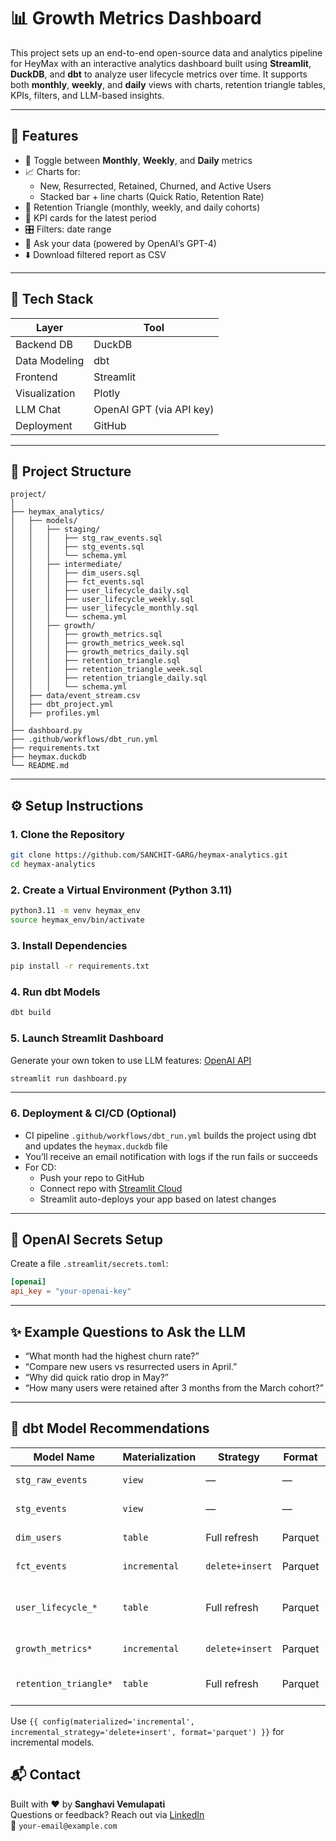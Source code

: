 # 📊 Growth Metrics Dashboard

This project sets up an end-to-end open-source data and analytics pipeline for HeyMax with an interactive analytics dashboard built using **Streamlit**, **DuckDB**, and **dbt** to analyze user lifecycle metrics over time. It supports both **monthly**, **weekly**, and **daily** views with charts, retention triangle tables, KPIs, filters, and LLM-based insights.

---

## 🚀 Features

- 📅 Toggle between **Monthly**, **Weekly**, and **Daily** metrics  
- 📈 Charts for:
  - New, Resurrected, Retained, Churned, and Active Users
  - Stacked bar + line charts (Quick Ratio, Retention Rate)
- 📐 Retention Triangle (monthly, weekly, and daily cohorts)
- 🎯 KPI cards for the latest period
- 🎛️ Filters: date range  
- 💬 Ask your data (powered by OpenAI’s GPT-4)
- ⬇️ Download filtered report as CSV

---

## 🧱 Tech Stack

| Layer        | Tool              |
|--------------|-------------------|
| Backend DB   | DuckDB            |
| Data Modeling| dbt               |
| Frontend     | Streamlit         |
| Visualization| Plotly            |
| LLM Chat     | OpenAI GPT (via API key) |
| Deployment   | GitHub            |


---

## 📁 Project Structure

```
project/
│
├── heymax_analytics/
│   ├── models/
│   │   ├── staging/
│   │   │   ├── stg_raw_events.sql
│   │   │   ├── stg_events.sql
│   │   │   └── schema.yml
│   │   ├── intermediate/
│   │   │   ├── dim_users.sql
│   │   │   ├── fct_events.sql
│   │   │   ├── user_lifecycle_daily.sql
│   │   │   ├── user_lifecycle_weekly.sql
│   │   │   ├── user_lifecycle_monthly.sql
│   │   │   └── schema.yml
│   │   ├── growth/
│   │   │   ├── growth_metrics.sql
│   │   │   ├── growth_metrics_week.sql
│   │   │   ├── growth_metrics_daily.sql
│   │   │   ├── retention_triangle.sql
│   │   │   ├── retention_triangle_week.sql
│   │   │   ├── retention_triangle_daily.sql
│   │   │   └── schema.yml
│   ├── data/event_stream.csv
│   ├── dbt_project.yml
│   ├── profiles.yml
│
├── dashboard.py
├── .github/workflows/dbt_run.yml
├── requirements.txt
├── heymax.duckdb
└── README.md
```

---

## ⚙️ Setup Instructions

### 1. Clone the Repository

```bash
git clone https://github.com/SANCHIT-GARG/heymax-analytics.git
cd heymax-analytics
```

### 2. Create a Virtual Environment (Python 3.11)

```bash
python3.11 -m venv heymax_env
source heymax_env/bin/activate
```

### 3. Install Dependencies

```bash
pip install -r requirements.txt
```

### 4. Run dbt Models

```bash
dbt build
```

### 5. Launch Streamlit Dashboard

Generate your own token to use LLM features: [OpenAI API](https://platform.openai.com/account/api-keys)

```bash
streamlit run dashboard.py
```

---

### 6. Deployment & CI/CD (Optional)

- CI pipeline `.github/workflows/dbt_run.yml` builds the project using dbt and updates the `heymax.duckdb` file
- You’ll receive an email notification with logs if the run fails or succeeds
- For CD:
  - Push your repo to GitHub
  - Connect repo with [Streamlit Cloud](https://streamlit.io/cloud)
  - Streamlit auto-deploys your app based on latest changes

---

## 🔐 OpenAI Secrets Setup

Create a file `.streamlit/secrets.toml`:

```toml
[openai]
api_key = "your-openai-key"
```

---

## ✨ Example Questions to Ask the LLM

- “What month had the highest churn rate?”
- “Compare new users vs resurrected users in April.”
- “Why did quick ratio drop in May?”
- “How many users were retained after 3 months from the March cohort?”

---

## 🧮 dbt Model Recommendations

| Model Name                  | Materialization   | Strategy                  | Format    | Notes |
|----------------------------|-------------------|---------------------------|-----------|-------|
| `stg_raw_events`           | `view`            | —                         | —         | Light transformations |
| `stg_events`               | `view`            | —                         | —         | Cleansed staging |
| `dim_users`                | `table`           | Full refresh              | Parquet   | Stable dim table |
| `fct_events`               | `incremental`     | `delete+insert`           | Parquet   | Append-safe fact model |
| `user_lifecycle_*`         | `table`           | Full refresh              | Parquet   | Use one per granularity (daily, weekly, monthly) |
| `growth_metrics*`          | `incremental`     | `delete+insert`           | Parquet   | Metric aggregations |
| `retention_triangle*`      | `table`           | Full refresh              | Parquet   | Best for snapshot-style matrix |

Use `{{ config(materialized='incremental', incremental_strategy='delete+insert', format='parquet') }}` for incremental models.


## 📬 Contact

Built with ❤️ by **Sanghavi Vemulapati**  
Questions or feedback? Reach out via [LinkedIn](https://www.linkedin.com/)  
📧 `your-email@example.com`